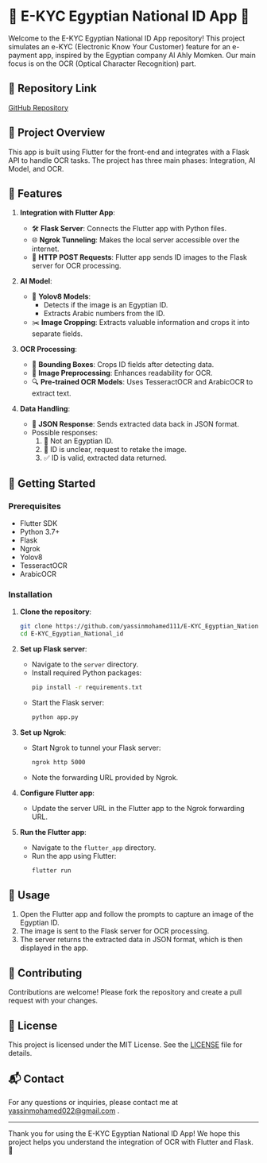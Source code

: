 # 🌟 E-KYC Egyptian National ID App 🌟

Welcome to the E-KYC Egyptian National ID App repository! This project simulates an e-KYC (Electronic Know Your Customer) feature for an e-payment app, inspired by the Egyptian company Al Ahly Momken. Our main focus is on the OCR (Optical Character Recognition) part.

## 📂 Repository Link

[GitHub Repository](https://github.com/yassinmohamed111/E-KYC_Egyptian_National_id)

## 🚀 Project Overview

This app is built using Flutter for the front-end and integrates with a Flask API to handle OCR tasks. The project has three main phases: Integration, AI Model, and OCR.

## 🌟 Features

1. **Integration with Flutter App**:
    - 🛠️ **Flask Server**: Connects the Flutter app with Python files.
    - 🌐 **Ngrok Tunneling**: Makes the local server accessible over the internet.
    - 📸 **HTTP POST Requests**: Flutter app sends ID images to the Flask server for OCR processing.

2. **AI Model**:
    - 🤖 **Yolov8 Models**:
        - Detects if the image is an Egyptian ID.
        - Extracts Arabic numbers from the ID.
    - ✂️ **Image Cropping**: Extracts valuable information and crops it into separate fields.

3. **OCR Processing**:
    - 📏 **Bounding Boxes**: Crops ID fields after detecting data.
    - 🎨 **Image Preprocessing**: Enhances readability for OCR.
    - 🔍 **Pre-trained OCR Models**: Uses TesseractOCR and ArabicOCR to extract text.

4. **Data Handling**:
    - 📄 **JSON Response**: Sends extracted data back in JSON format.
    - Possible responses:
        1. 🚫 Not an Egyptian ID.
        2. 📵 ID is unclear, request to retake the image.
        3. ✅ ID is valid, extracted data returned.

## 📖 Getting Started

### Prerequisites

- Flutter SDK
- Python 3.7+
- Flask
- Ngrok
- Yolov8
- TesseractOCR
- ArabicOCR

### Installation

1. **Clone the repository**:
    ```bash
    git clone https://github.com/yassinmohamed111/E-KYC_Egyptian_National_id.git
    cd E-KYC_Egyptian_National_id
    ```

2. **Set up Flask server**:
    - Navigate to the `server` directory.
    - Install required Python packages:
      ```bash
      pip install -r requirements.txt
      ```
    - Start the Flask server:
      ```bash
      python app.py
      ```

3. **Set up Ngrok**:
    - Start Ngrok to tunnel your Flask server:
      ```bash
      ngrok http 5000
      ```
    - Note the forwarding URL provided by Ngrok.

4. **Configure Flutter app**:
    - Update the server URL in the Flutter app to the Ngrok forwarding URL.

5. **Run the Flutter app**:
    - Navigate to the `flutter_app` directory.
    - Run the app using Flutter:
      ```bash
      flutter run
      ```

## 📲 Usage

1. Open the Flutter app and follow the prompts to capture an image of the Egyptian ID.
2. The image is sent to the Flask server for OCR processing.
3. The server returns the extracted data in JSON format, which is then displayed in the app.

## 🤝 Contributing

Contributions are welcome! Please fork the repository and create a pull request with your changes.

## 📜 License

This project is licensed under the MIT License. See the [LICENSE](LICENSE) file for details.

## 📬 Contact

For any questions or inquiries, please contact me at yassinmohamed022@gmail.com .

---

Thank you for using the E-KYC Egyptian National ID App! We hope this project helps you understand the integration of OCR with Flutter and Flask. 🎉
